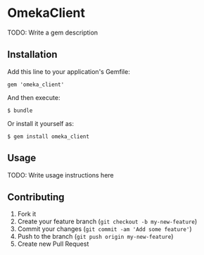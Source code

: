 # OmekaClient

TODO: Write a gem description

## Installation

Add this line to your application's Gemfile:

    gem 'omeka_client'

And then execute:

    $ bundle

Or install it yourself as:

    $ gem install omeka_client

## Usage

TODO: Write usage instructions here

## Contributing

1. Fork it
2. Create your feature branch (`git checkout -b my-new-feature`)
3. Commit your changes (`git commit -am 'Add some feature'`)
4. Push to the branch (`git push origin my-new-feature`)
5. Create new Pull Request
